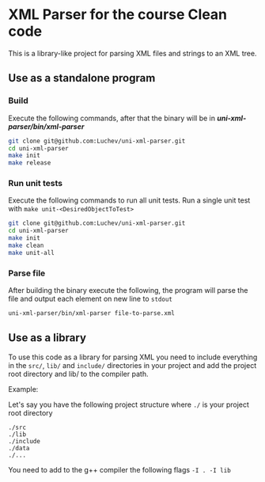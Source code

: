 # XML Parser for the course Clean code

This is a library-like project for parsing XML files and strings to an XML tree.

## Use as a standalone program

### Build

Execute the following commands, after that the binary will be in ***uni-xml-parser/bin/xml-parser***

````bash
git clone git@github.com:Luchev/uni-xml-parser.git
cd uni-xml-parser
make init
make release
````

### Run unit tests

Execute the following commands to run all unit tests. Run a single unit test with `make unit-<DesiredObjectToTest>`

```bash
git clone git@github.com:Luchev/uni-xml-parser.git
cd uni-xml-parser
make init
make clean
make unit-all
```

### Parse file

After building the binary execute the following, the program will parse the file and output each element on new line to `stdout`

```bash
uni-xml-parser/bin/xml-parser file-to-parse.xml
```

## Use as a library

To use this code as a library for parsing XML you need to include everything in the `src/`, `lib/` and `include/` directories in your project and add the project root directory and lib/ to the compiler path.

Example:

Let's say you have the following project structure where `./` is your project root directory

```
./src
./lib
./include
./data
./...
```

You need to add to the g++ compiler the following flags `-I . -I lib`


